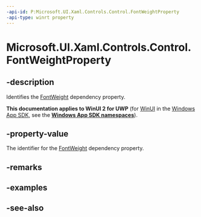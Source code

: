 ```yaml
---
-api-id: P:Microsoft.UI.Xaml.Controls.Control.FontWeightProperty
-api-type: winrt property
---
```


<!-- Property syntax
public Windows.UI.Xaml.DependencyProperty FontWeightProperty { get; }
-->

# Microsoft.UI.Xaml.Controls.Control.FontWeightProperty

## -description
Identifies the [FontWeight](control_fontweight.md) dependency property.

**This documentation applies to WinUI 2 for UWP** (for [WinUI](/windows/apps/winui/winui3/) in the [Windows App SDK](/windows/apps/windows-app-sdk/), see the **[Windows App SDK namespaces](/windows/windows-app-sdk/api/winrt/)**).

## -property-value
The identifier for the [FontWeight](control_fontweight.md) dependency property.

## -remarks

## -examples

## -see-also
